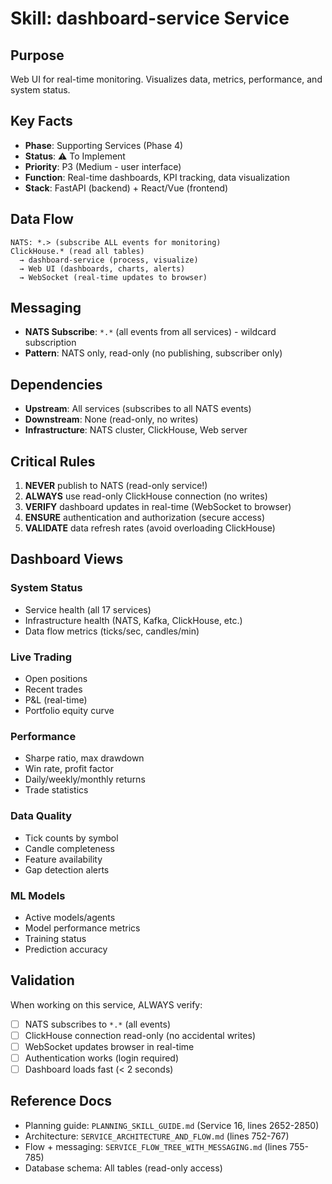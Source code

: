 # Skill: dashboard-service Service

## Purpose
Web UI for real-time monitoring. Visualizes data, metrics, performance, and system status.

## Key Facts
- **Phase**: Supporting Services (Phase 4)
- **Status**: ⚠️ To Implement
- **Priority**: P3 (Medium - user interface)
- **Function**: Real-time dashboards, KPI tracking, data visualization
- **Stack**: FastAPI (backend) + React/Vue (frontend)

## Data Flow
```
NATS: *.> (subscribe ALL events for monitoring)
ClickHouse.* (read all tables)
  → dashboard-service (process, visualize)
  → Web UI (dashboards, charts, alerts)
  → WebSocket (real-time updates to browser)
```

## Messaging
- **NATS Subscribe**: `*.*` (all events from all services) - wildcard subscription
- **Pattern**: NATS only, read-only (no publishing, subscriber only)

## Dependencies
- **Upstream**: All services (subscribes to all NATS events)
- **Downstream**: None (read-only, no writes)
- **Infrastructure**: NATS cluster, ClickHouse, Web server

## Critical Rules
1. **NEVER** publish to NATS (read-only service!)
2. **ALWAYS** use read-only ClickHouse connection (no writes)
3. **VERIFY** dashboard updates in real-time (WebSocket to browser)
4. **ENSURE** authentication and authorization (secure access)
5. **VALIDATE** data refresh rates (avoid overloading ClickHouse)

## Dashboard Views
### System Status
- Service health (all 17 services)
- Infrastructure health (NATS, Kafka, ClickHouse, etc.)
- Data flow metrics (ticks/sec, candles/min)

### Live Trading
- Open positions
- Recent trades
- P&L (real-time)
- Portfolio equity curve

### Performance
- Sharpe ratio, max drawdown
- Win rate, profit factor
- Daily/weekly/monthly returns
- Trade statistics

### Data Quality
- Tick counts by symbol
- Candle completeness
- Feature availability
- Gap detection alerts

### ML Models
- Active models/agents
- Model performance metrics
- Training status
- Prediction accuracy

## Validation
When working on this service, ALWAYS verify:
- [ ] NATS subscribes to `*.*` (all events)
- [ ] ClickHouse connection read-only (no accidental writes)
- [ ] WebSocket updates browser in real-time
- [ ] Authentication works (login required)
- [ ] Dashboard loads fast (< 2 seconds)

## Reference Docs
- Planning guide: `PLANNING_SKILL_GUIDE.md` (Service 16, lines 2652-2850)
- Architecture: `SERVICE_ARCHITECTURE_AND_FLOW.md` (lines 752-767)
- Flow + messaging: `SERVICE_FLOW_TREE_WITH_MESSAGING.md` (lines 755-785)
- Database schema: All tables (read-only access)
